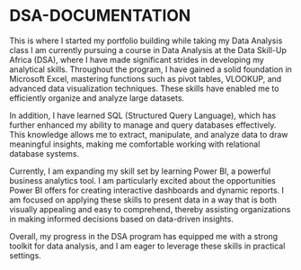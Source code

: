# DSA-DOCUMENTATION
This is where I started my portfolio building while taking my Data Analysis class
I am currently pursuing a course in Data Analysis at the Data Skill-Up Africa (DSA), where I have made significant strides in developing my analytical skills. Throughout the program, I have gained a solid foundation in Microsoft Excel, mastering functions such as pivot tables, VLOOKUP, and advanced data visualization techniques. These skills have enabled me to efficiently organize and analyze large datasets.

In addition, I have learned SQL (Structured Query Language), which has further enhanced my ability to manage and query databases effectively. This knowledge allows me to extract, manipulate, and analyze data to draw meaningful insights, making me comfortable working with relational database systems.

Currently, I am expanding my skill set by learning Power BI, a powerful business analytics tool. I am particularly excited about the opportunities Power BI offers for creating interactive dashboards and dynamic reports. I am focused on applying these skills to present data in a way that is both visually appealing and easy to comprehend, thereby assisting organizations in making informed decisions based on data-driven insights.

Overall, my progress in the DSA program has equipped me with a strong toolkit for data analysis, and I am eager to leverage these skills in practical settings.
